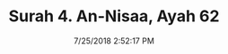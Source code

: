---
title       : "Surah 4. An-Nisaa, Ayah 62"
date        : 7/25/2018 2:52:17 PM
draft       : false
type        : "quran"
layout      : "compare"
BookCode    : "CMP"
SurahNumber : "4"
AyahNumber  : "62"
TotalAyah   : "176"
---